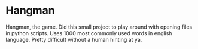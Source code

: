 # Hangman
Hangman, the game. Did this small project to play around with opening files in python scripts. Uses 1000 most commonly used words in english language.
Pretty difficult without a human hinting at ya.
